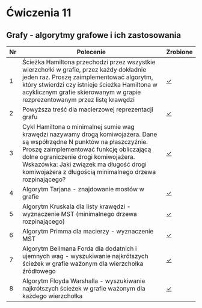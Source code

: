 # Ćwiczenia 11

## Grafy - algorytmy grafowe i ich zastosowania

| Nr| Polecenie |Zrobione |
|--|--|--|
|1 | Ścieżka Hamiltona przechodzi przez wszystkie wierzchołki w grafie, przez każdy dokładnie jeden raz. Proszę zaimplementować algorytm, który stwierdzi czy istnieje ścieżka Hamiltona w acyklicznym grafie skierowanym w grapie rezprezentowanym przez listę krawędzi|[✓](../lab11/01.cpp "zad 1")|
|2 | Powyższa treść dla macierzowej reprezentacji grafu|[✓](../lab11/02.cpp "zad 2")|
|3 |  Cykl Hamiltona o minimalnej sumie wag krawędzi nazywamy drogą komiwojażera. Dane są współrzędne N punktów na płaszczyźnie. Proszę zaimplementować funkcję obliczającą dolne ograniczenie drogi komiwojażera. Wskazówka: Jaki związek ma długość drogi komiwojażera z długością minimalnego drzewa rozpinającego?|[✓](../lab11/03.cpp "zad 3")|
|4 | Algorytm Tarjana - znajdowanie mostów w grafie|[✓](../lab11/04.cpp "zad 4")|
|5 | Algorytm Kruskala dla listy krawędzi - wyznaczenie MST (minimalnego drzewa rozpinającego)|[✓](../lab11/05.cpp "zad 5")|
|6 | Algorytm Primma dla macierzy - wyznaczenie MST|[✓](../lab11/06.cpp "zad 6")|
|7 | Algorytm Bellmana Forda dla dodatnich i ujemnych wag - wyszukiwanie najkrótszych ścieżek w grafie ważonym dla wierzchołka źródłowego|[✓](../lab11/07.cpp "zad 7")|
|8 | Algorytm Floyda Warshalla - wyszukiwanie najkrótszych ścieżek w grafie ważonym dla każdego wierzchołka|[✓](../lab11/08.cpp "zad 8")|